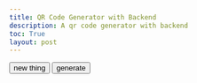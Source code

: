 ```yaml
---
title: QR Code Generator with Backend
description: A qr code generator with backend
toc: True
layout: post
---
```




<div id="qrcode"></div>

<script src="https://cdn.jsdelivr.net/npm/qrcodejs/qrcode.min.js"></script>

<div id="inputDiv">
</div>
<button onclick="NewInput()">new thing</button>
<button onclick="Generate()"> generate </button>

<script type="text/javascript">
    function NewInput(numb){
        var num;
        if (numb === undefined){
            num =  $("#inputDiv").find("input").length/2 + 1;
        }
        else{
            num = numb;
        }

        var inputQR = document.createElement('input');
        inputQR.type = 'text';
        inputQR.id = `QR${num}`;
        inputQR.placeholder = "Link"

        // Create second input element
        var inputFreq = document.createElement('input');
        inputFreq.type = 'text';
        inputFreq.id = `Freq${num}`;
        inputFreq.placeholder = "Frequency"

        // Create button element
        var button = document.createElement('button');
        button.id = `btn${num}`;
        button.textContent = 'X'; // Set button text
        // Set onclick event for the button using an anonymous function to call Remove with 'this'
        button.onclick = function() { Remove(this); };

        // Create a line break element
        var lineBreak = document.createElement('br');

        // Assuming you have a container element to append these elements to, for example, a div with id 'container'
        var container = document.getElementById('inputDiv');

        // Append the elements to the container
        container.appendChild(inputQR);
        container.appendChild(inputFreq);
        container.appendChild(button);
        container.appendChild(lineBreak);
    }
    
    function Remove(event){
        var length = $("#inputDiv").find("input").length/2 - 1
        console.log(length);
        document.getElementById(`inputDiv`).innerHTML = "";
        for (var i = 1; i <= length; i ++){
            NewInput(i);
        }
        
    }

    function Generate(){
        console.log($("#inputDiv").find("input").length);
        if (document.getElementById("qrcode").innerHTML){
            document.getElementById("qrcode").innerHTML = "";
        }
        fetchId().then(id => {
            if(window.location.href.includes("127.0.0.1")){
                var link = "http://127.0.0.1:4100/jcc_frontend/2024/01/25/qrcodeacceptbackend.html" + id;
            }
            else {
                var link = "https://john-scc.github.io/jcc_frontend/2024/01/25/qrcodeacceptbackend.html#" + id;
            }
            console.log(link)
            new QRCode(document.getElementById("qrcode"), link)
        })
    }

    function fetchId() {
        if(window.location.href.includes("127.0.0.1")){
            var url = 'http://localhost:8911/api/qrcode/newCode';
        }
        else {
            var url = 'https://jcc.stu.nighthawkcodingsociety.com/api/qrcode/newCode';
        }

        var linkList = [];
        var freqList = [];

        for (var i = 0; i < $("#inputDiv").find("input").length/2; i ++){
            try {
                linkList.push(document.getElementById(`QR${i+1}`).value);
                freqList.push(parseFloat(document.getElementById(`Freq${i+1}`).value));
            }
            catch{
                i --;
            }
        }
        
        if(freqList.reduce((partialSum, a) => partialSum + a, 0) != 1.0){
            alert("Please ensure the sum of your frequencies is 1");
            return;
        }
        
        const payload = {
            links: linkList,
            frequencies: freqList
        };

        console.log(payload);
        
        return fetch(url, {
            method: 'POST', 
            headers: {
                'Content-Type': 'application/json' 
            },
            body: JSON.stringify(payload) 
        })
        .then(response => {
            if (!response.ok) {
                throw new Error('Network response was not ok');
            }
            return response.json(); 
        })
        .then(data => {
            return data.id;
        })
        .catch(error => {
            console.error('Error:', error); 
        });
    }

    for (var i = 1; i <= 2; i ++){
        NewInput(i);
    }
</script>

<script>

</script>